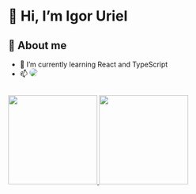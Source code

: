 # 👋 Hi, I’m Igor Uriel

## 🔮 About me
- 🌱 I’m currently learning React and TypeScript
- 📫 <a href = "mailto:igor.uriel1@gmail.com"><img style="border-radius: 8px" src="https://img.shields.io/badge/-Gmail-%23333?style=for-the-badge&logo=gmail&logoColor=white" target="_blank"></a>

##
<div>
  <a href="https://github.com/igoruriel">
  <img height="180em" src="https://github-readme-stats.vercel.app/api/top-langs/?username=igoruriel&layout=compact&langs_count=7&theme=dracula"/>
  <img height="180em" src="https://github-readme-stats.vercel.app/api?username=igoruriel&show_icons=true&theme=dracula&include_all_commits=true&count_private=true"/>
</div>

<!---
igoruriel/igoruriel is a ✨ special ✨ repository because its `README.md` (this file) appears on your GitHub profile.
You can click the Preview link to take a look at your changes.
--->
